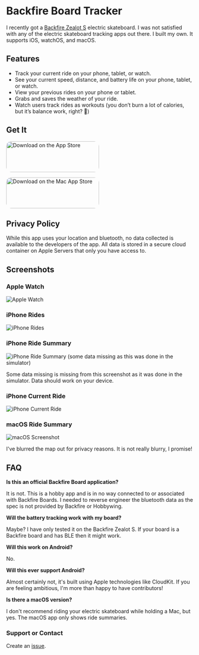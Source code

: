 # Backfire Board Tracker

I recently got a [Backfire Zealot S](https://www.backfireboards.com/products/backfire-zealot-s-belt-drive-electric-skateboard) electric skateboard. I was not satisfied with any of the electric skateboard tracking apps out there. I built my own. It supports iOS, watchOS, and macOS.

## Features
* Track your current ride on your phone, tablet, or watch.
* See your current speed, distance, and battery life on your phone, tablet, or watch.
* View your previous rides on your phone or tablet.
* Grabs and saves the weather of your ride.
* Watch users track rides as workouts (you don’t burn a lot of calories, but it’s balance work, right? 🤷)

## Get It

<a href="https://apps.apple.com/us/app/backfire-tracker/id1562248124?itsct=apps_box_badge&amp;itscg=30200" style="display: inline-block; overflow: hidden; border-top-left-radius: 13px; border-top-right-radius: 13px; border-bottom-right-radius: 13px; border-bottom-left-radius: 13px; width: 250px; height: 83px;"><img src="https://tools.applemediaservices.com/api/badges/download-on-the-app-store/black/en-us?size=250x83&amp;releaseDate=1621382400&h=774406f4db45ba668ce6255a4b5efdf2" alt="Download on the App Store" style="border-top-left-radius: 13px; border-top-right-radius: 13px; border-bottom-right-radius: 13px; border-bottom-left-radius: 13px; width: 250px; height: 83px;"></a>

<a href="https://apps.apple.com/us/app/backfire-tracker/id1562248124?itsct=apps_box_badge&amp;itscg=30200" style="display: inline-block; overflow: hidden; border-top-left-radius: 13px; border-top-right-radius: 13px; border-bottom-right-radius: 13px; border-bottom-left-radius: 13px; width: 250px; height: 83px;"><img src="https://tools.applemediaservices.com/api/badges/download-on-the-mac-app-store/black/en-us?size=250x83&amp;releaseDate=1621382400&h=00ed5c919997834af90591baa310fee0" alt="Download on the Mac App Store" style="border-top-left-radius: 13px; border-top-right-radius: 13px; border-bottom-right-radius: 13px; border-bottom-left-radius: 13px; width: 250px; height: 83px;"></a>

<a id="privacy"></a>


## Privacy Policy

While this app uses your location and bluetooth, no data collected is available to the developers of the app. All data is stored in a secure cloud container on Apple Servers that only you have access to.

## Screenshots

### Apple Watch
![Apple Watch](/Backfire/assets/images/IMG_3889.PNG)

### iPhone Rides
![iPhone Rides](/Backfire/assets/images/IMG_3890.PNG)

### iPhone Ride Summary
![iPhone Ride Summary (some data missing as this was done in the simulator)](/Backfire/assets/images/1284x2778bb.png)

Some data missing is missing from this screenshot as it was done in the simulator. Data should work on your device.

### iPhone Current Ride
![iPhone Current Ride](/Backfire/assets/images/IMG_3885.PNG)

### macOS Ride Summary
![macOS Screenshot](/Backfire/assets/images/macScreenshot.png)

I've blurred the map out for privacy reasons. It is not really blurry, I promise!


## FAQ

**Is this an official Backfire Board application?**

It is not. This is a hobby app and is in no way connected to or associated with Backfire Boards. I needed to reverse engineer the bluetooth data as the spec is not provided by Backfire or Hobbywing.

**Will the battery tracking work with my board?**

Maybe? I have only tested it on the Backfire Zealot S. If your board is a Backfire board and has BLE then it might work.

**Will this work on Android?**

No.

**Will this ever support Android?**

Almost certainly not, it's built using Apple technologies like CloudKit. If you are feeling ambitious, I'm more than happy to have contributors!

**Is there a macOS version?**

I don't recommend riding your electric skateboard while holding a Mac, but yes. The macOS app only shows ride summaries.

### Support or Contact

Create an [issue](https://github.com/djensenius/Backfire/issues).
